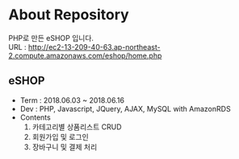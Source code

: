 # About Repository

PHP로 만든 eSHOP 입니다.<br/>
URL : http://ec2-13-209-40-63.ap-northeast-2.compute.amazonaws.com/eshop/home.php

## eSHOP
- Term : 2018.06.03 ~ 2018.06.16
- Dev : PHP, Javascript, JQuery, AJAX, MySQL with AmazonRDS
- Contents <br/>
  1) 카테고리별 상품리스트 CRUD <br/>
  2) 회원가입 및 로그인 <br/>
  3) 장바구니 및 결제 처리
